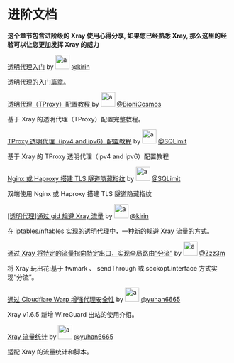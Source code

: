 # 进阶文档

**这个章节包含进阶级的 Xray 使用心得分享, 如果您已经熟悉 Xray, 那么这里的经验可以让您更加发挥 Xray 的威力**

[透明代理入门](./transparent_proxy/transparent_proxy.md) by <img src="https://avatars2.githubusercontent.com/u/57820613?s=32" width="32" height="32" alt="a"/> [@kirin](https://github.com/kirin10000)

透明代理的入门篇章。

[透明代理（TProxy）配置教程 ](./tproxy.md) by <img src="https://avatars2.githubusercontent.com/u/41363844?s=32" width="32" height="32" alt="a"/> [@BioniCosmos](https://github.com/BioniCosmos)

基于 Xray 的透明代理（TProxy）配置完整教程。

[TProxy 透明代理（ipv4 and ipv6）配置教程](./tproxy_ipv4_and_ipv6.md) by <img src="https://avatars.githubusercontent.com/u/110686480?s=32" width="32" height="32" alt="a"/> [@SQLimit](https://github.com/SQLimit)

基于 Xray 的 TProxy 透明代理（ipv4 and ipv6）配置教程

[Nginx 或 Haproxy 搭建 TLS 隧道隐藏指纹](./nginx_or_haproxy_tls_tunnel.md) by <img src="https://avatars.githubusercontent.com/u/110686480?s=32" width="32" height="32" alt="a"/> [@SQLimit](https://github.com/SQLimit)

双端使用 Nginx 或 Haproxy 搭建 TLS 隧道隐藏指纹

[[透明代理]通过 gid 规避 Xray 流量](./iptables_gid.md) by <img src="https://avatars2.githubusercontent.com/u/57820613?s=32" width="32" height="32" alt="a"/> [@kirin](https://github.com/kirin10000)

在 iptables/nftables 实现的透明代理中，一种新的规避 Xray 流量的方式。

[通过 Xray 将特定的流量指向特定出口，实现全局路由“分流”](./redirect.md) by <img src="https://avatars.githubusercontent.com/u/28607089?s=32" width="32" height="32" alt="a"/> [@Zzz3m](https://github.com/Zzz3m)

将 Xray 玩出花:基于 fwmark 、 sendThrough 或 sockopt.interface 方式实现“分流”。

[通过 Cloudflare Warp 增强代理安全性](./warp.md) by <img src="https://avatars.githubusercontent.com/u/1588741?s=32" width="32" height="32" alt="a"/> [@yuhan6665](https://github.com/yuhan6665)

Xray v1.6.5 新增 WireGuard 出站的使用介绍。

[Xray 流量统计](./traffic_stats.md) by <img src="https://avatars.githubusercontent.com/u/1588741?s=32" width="32" height="32" alt="a"/> [@yuhan6665](https://github.com/yuhan6665)

适配 Xray 的流量统计和脚本。
